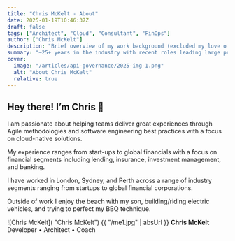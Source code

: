 ```yaml
---
title: "Chris McKelt - About"
date: 2025-01-19T10:46:37Z
draft: false
tags: ["Architect", "Cloud", "Consultant", "FinOps"]
author: ["Chris McKelt"]
description: "Brief overview of my work background (excluded my love of my family & Texas BBQ)"
summary: "~25+ years in the industry with recent roles leading large programs acros people process and technology~"
cover:
  image: "/articles/api-governance/2025-img-1.png"
  alt: "About Chris McKelt"
  relative: true
---
```


## Hey there! I’m Chris 👋

I am passionate about helping teams deliver great experiences through Agile methodologies and software engineering best practices with a focus on cloud-native solutions.

My experience ranges from start-ups to global financials with a focus on financial segments including lending, insurance, investment management, and banking.

I have worked in London, Sydney, and Perth across a range of industry segments ranging from startups to global financial corporations.

Outside of work I enjoy the beach with my son, building/riding electric vehicles, and trying to perfect my BBQ technique.

![Chris McKelt]( "Chris McKelt")
{{ "/me1.jpg" | absUrl }}
**Chris McKelt**
Developer • Architect • Coach
